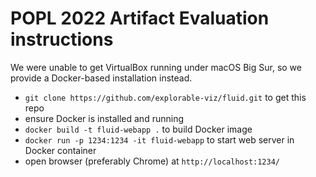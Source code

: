 # POPL 2022 Artifact Evaluation instructions

We were unable to get VirtualBox running under macOS Big Sur, so we provide a Docker-based installation instead.

- `git clone https://github.com/explorable-viz/fluid.git` to get this repo
- ensure Docker is installed and running
- `docker build -t fluid-webapp .` to build Docker image
- `docker run -p 1234:1234 -it fluid-webapp` to start web server in Docker container
- open browser (preferably Chrome) at `http://localhost:1234/`
